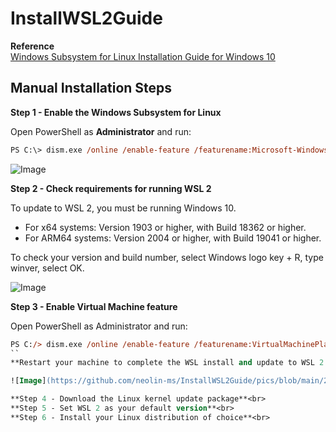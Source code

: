 # InstallWSL2Guide

**Reference**<br>
[Windows Subsystem for Linux Installation Guide for Windows 10](https://docs.microsoft.com/en-us/windows/wsl/install-win10#manual-installation-steps)

## Manual Installation Steps

**Step 1 - Enable the Windows Subsystem for Linux**<br>

Open PowerShell as **Administrator** and run:<br>
```postscript
PS C:\> dism.exe /online /enable-feature /featurename:Microsoft-Windows-Subsystem-Linux /all /norestart
```

![Image](https://github.com/neolin-ms/InstallWSL2Guide/pics/blob/main/2021-08-26_163947.png)

**Step 2 - Check requirements for running WSL 2**<br>

To update to WSL 2, you must be running Windows 10.<br>

* For x64 systems: Version 1903 or higher, with Build 18362 or higher.
* For ARM64 systems: Version 2004 or higher, with Build 19041 or higher.

To check your version and build number, select Windows logo key + R, type winver, select OK.<br>

![Image](https://github.com/neolin-ms/InstallWSL2Guide/pics/blob/main/2021-08-26_163947.png)

**Step 3 - Enable Virtual Machine feature**<br>

Open PowerShell as Administrator and run:<br>
```postscript
PS C:/> dism.exe /online /enable-feature /featurename:VirtualMachinePlatform /all /norestart
``
**Restart your machine to complete the WSL install and update to WSL 2.**

![Image](https://github.com/neolin-ms/InstallWSL2Guide/pics/blob/main/2021-08-26_163947.png)

**Step 4 - Download the Linux kernel update package**<br>
**Step 5 - Set WSL 2 as your default version**<br>
**Step 6 - Install your Linux distribution of choice**<br>

